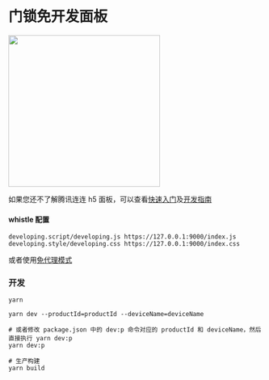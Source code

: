 # 门锁免开发面板

<img width=300 src=https://qcloudimg.tencent-cloud.cn/raw/308452a3b34c60ba34de7cac91352944.png />



如果您还不了解腾讯连连 h5 面板，可以查看[快速入门](https://cloud.tencent.com/document/product/1081/49027)及[开发指南](https://cloud.tencent.com/document/product/1081/49028)

#### whistle 配置

```shell
developing.script/developing.js https://127.0.0.1:9000/index.js
developing.style/developing.css https://127.0.0.1:9000/index.css
```
或者使用[免代理模式](https://cloud.tencent.com/document/product/1081/67441#proxy-free-mode)

### 开发

```shell
yarn

yarn dev --productId=productId --deviceName=deviceName

# 或者修改 package.json 中的 dev:p 命令对应的 productId 和 deviceName，然后直接执行 yarn dev:p
yarn dev:p

# 生产构建
yarn build
```

